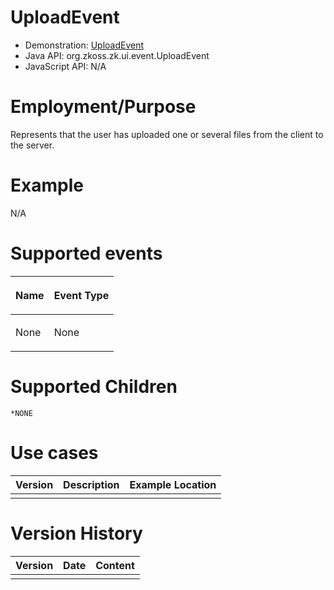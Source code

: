 

# UploadEvent

- Demonstration:
  [UploadEvent](http://www.zkoss.org/zkdemo/userguide/#u1)
- Java API: <javadoc>org.zkoss.zk.ui.event.UploadEvent</javadoc>
- JavaScript API: N/A

# Employment/Purpose

Represents that the user has uploaded one or several files from the
client to the server.

# Example

N/A

# Supported events

<table>
<thead>
<tr class="header">
<th><center>
<p>Name</p>
</center></th>
<th><center>
<p>Event Type</p>
</center></th>
</tr>
</thead>
<tbody>
<tr class="odd">
<td><p>None</p></td>
<td><p>None</p></td>
</tr>
</tbody>
</table>

# Supported Children

`*NONE`

# Use cases

| Version | Description | Example Location |
|---------|-------------|------------------|
|         |             |                  |

# Version History

| Version | Date | Content |
|---------|------|---------|
|         |      |         |


